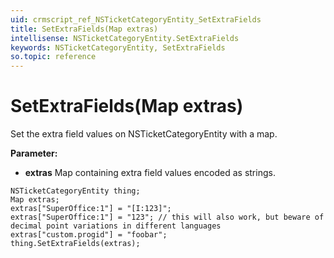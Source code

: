 ```yaml
---
uid: crmscript_ref_NSTicketCategoryEntity_SetExtraFields
title: SetExtraFields(Map extras)
intellisense: NSTicketCategoryEntity.SetExtraFields
keywords: NSTicketCategoryEntity, SetExtraFields
so.topic: reference
---
```


# SetExtraFields(Map extras)

Set the extra field values on NSTicketCategoryEntity with a map.

**Parameter:** 
* **extras** Map containing extra field values encoded as strings.

```crmscript
NSTicketCategoryEntity thing;
Map extras;
extras["SuperOffice:1"] = "[I:123]";
extras["SuperOffice:1"] = "123"; // this will also work, but beware of decimal point variations in different languages
extras["custom.progid"] = "foobar";
thing.SetExtraFields(extras);
```

